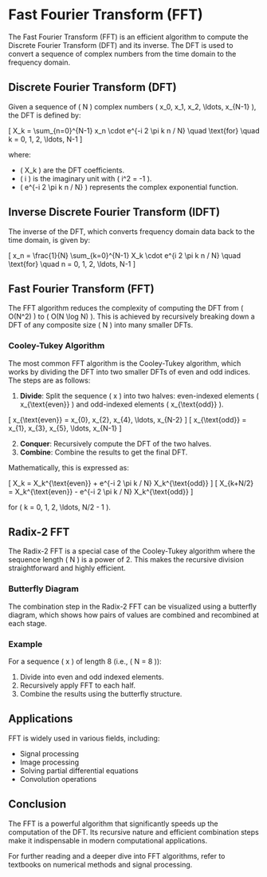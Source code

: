 # Fast Fourier Transform (FFT)

The Fast Fourier Transform (FFT) is an efficient algorithm to compute the Discrete Fourier Transform (DFT) and its inverse. The DFT is used to convert a sequence of complex numbers from the time domain to the frequency domain.

## Discrete Fourier Transform (DFT)

Given a sequence of \( N \) complex numbers \( x_0, x_1, x_2, \ldots, x_{N-1} \), the DFT is defined by:

\[
X_k = \sum_{n=0}^{N-1} x_n \cdot e^{-i 2 \pi k n / N} \quad \text{for} \quad k = 0, 1, 2, \ldots, N-1
\]

where:
- \( X_k \) are the DFT coefficients.
- \( i \) is the imaginary unit with \( i^2 = -1 \).
- \( e^{-i 2 \pi k n / N} \) represents the complex exponential function.

## Inverse Discrete Fourier Transform (IDFT)

The inverse of the DFT, which converts frequency domain data back to the time domain, is given by:

\[
x_n = \frac{1}{N} \sum_{k=0}^{N-1} X_k \cdot e^{i 2 \pi k n / N} \quad \text{for} \quad n = 0, 1, 2, \ldots, N-1
\]

## Fast Fourier Transform (FFT)

The FFT algorithm reduces the complexity of computing the DFT from \( O(N^2) \) to \( O(N \log N) \). This is achieved by recursively breaking down a DFT of any composite size \( N \) into many smaller DFTs.

### Cooley-Tukey Algorithm

The most common FFT algorithm is the Cooley-Tukey algorithm, which works by dividing the DFT into two smaller DFTs of even and odd indices. The steps are as follows:

1. **Divide**: Split the sequence \( x \) into two halves: even-indexed elements \( x_{\text{even}} \) and odd-indexed elements \( x_{\text{odd}} \).

\[
x_{\text{even}} = x_{0}, x_{2}, x_{4}, \ldots, x_{N-2}
\]
\[
x_{\text{odd}} = x_{1}, x_{3}, x_{5}, \ldots, x_{N-1}
\]

2. **Conquer**: Recursively compute the DFT of the two halves.
3. **Combine**: Combine the results to get the final DFT.

Mathematically, this is expressed as:

\[
X_k = X_k^{\text{even}} + e^{-i 2 \pi k / N} X_k^{\text{odd}}
\]
\[
X_{k+N/2} = X_k^{\text{even}} - e^{-i 2 \pi k / N} X_k^{\text{odd}}
\]

for \( k = 0, 1, 2, \ldots, N/2 - 1 \).

## Radix-2 FFT

The Radix-2 FFT is a special case of the Cooley-Tukey algorithm where the sequence length \( N \) is a power of 2. This makes the recursive division straightforward and highly efficient.

### Butterfly Diagram

The combination step in the Radix-2 FFT can be visualized using a butterfly diagram, which shows how pairs of values are combined and recombined at each stage.

### Example

For a sequence \( x \) of length 8 (i.e., \( N = 8 \)):

1. Divide into even and odd indexed elements.
2. Recursively apply FFT to each half.
3. Combine the results using the butterfly structure.

## Applications

FFT is widely used in various fields, including:
- Signal processing
- Image processing
- Solving partial differential equations
- Convolution operations

## Conclusion

The FFT is a powerful algorithm that significantly speeds up the computation of the DFT. Its recursive nature and efficient combination steps make it indispensable in modern computational applications.

For further reading and a deeper dive into FFT algorithms, refer to textbooks on numerical methods and signal processing.

